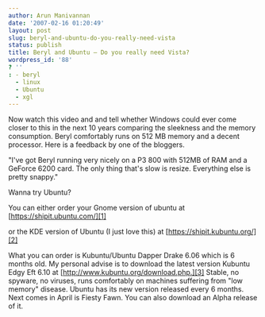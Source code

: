 ```yaml
---
author: Arun Manivannan
date: '2007-02-16 01:20:49'
layout: post
slug: beryl-and-ubuntu-do-you-really-need-vista
status: publish
title: Beryl and Ubuntu — Do you really need Vista?
wordpress_id: '88'
? ''
: - beryl
  - linux
  - Ubuntu
  - xgl
---
```


Now watch this video and and tell whether Windows could ever come closer to
this in the next 10 years comparing the sleekness and the memory consumption.
Beryl comfortably runs on 512 MB memory and a decent processor. Here is a
feedback by one of the bloggers.

"I've got Beryl running very nicely on a P3 800 with 512MB of RAM and a
GeForce 6200 card. The only thing that's slow is resize. Everything else is
pretty snappy."


Wanna try Ubuntu?

You can either order your Gnome version of ubuntu at
[https://shipit.ubuntu.com/][1]

or the KDE version of Ubuntu (I just love this) at
[https://shipit.kubuntu.org/][2]

What you can order is Kubuntu/Ubuntu Dapper Drake 6.06 which is 6 months old.
My personal advise is to download the latest version Kubuntu Edgy Eft 6.10 at
[http://www.kubuntu.org/download.php.][3] Stable, no spyware, no viruses, runs
comfortably on machines suffering from "low memory" disease. Ubuntu has its
new version released every 6 months. Next comes in April is Fiesty Fawn. You
can also download an Alpha release of it.

   [1]: https://shipit.ubuntu.com/

   [2]: https://shipit.kubuntu.org/

   [3]: http://www.kubuntu.org/download.php

